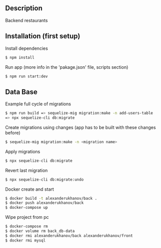 ## Description

Backend restaurants

## Installation (first setup)

Install dependencies
```bash
$ npm install
```

Run app (more info in the 'pakage.json' file, scripts section)
```bash
$ npm run start:dev
```

## Data Base
Example full cycle of migrations

```bash
$ npm run build => sequelize-mig migration:make -n add-users-table
=> npx sequelize-cli db:migrate
```

Create migrations using changes
(app has to be built with these changes before)
```bash
$ sequelize-mig migration:make -n <migration name>
```

Apply migrations

```bash
$ npx sequelize-cli db:migrate
```

Revert last migration

```bash
$ npx sequelize-cli db:migrate:undo
```

Docker create and start
```bash
$ docker build -t alexanderukhanov/back .
$ docker push alexanderukhanov/back
$ docker-compose up
```
Wipe project from pc
```bash
$ docker-compose rm
$ docker volume rm back_db-data
$ docker rmi alexanderukhanov/back alexanderukhanov/front
$ docker rmi mysql
```
